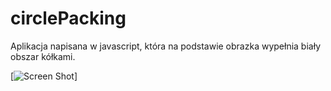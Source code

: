 # circlePacking
Aplikacja napisana w javascript, która na podstawie obrazka wypełnia biały obszar kółkami.

[![Screen Shot](../master/data/ScreenShot.png)]
